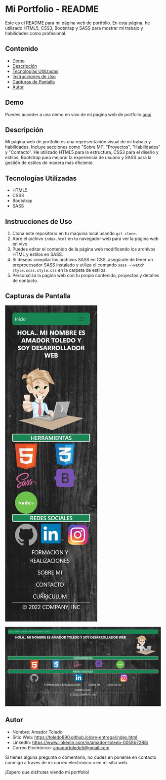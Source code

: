 # Mi Portfolio - README

Este es el README para mi página web de portfolio. En esta página, he utilizado HTML5, CSS3, Bootstrap y SASS  para mostrar mi trabajo y habilidades como profesional.

## Contenido

- [Demo](#demo)
- [Descripción](#descripción)
- [Tecnologías Utilizadas](#tecnologías-utilizadas)
- [Instrucciones de Uso](#instrucciones-de-uso)
- [Capturas de Pantalla](#capturas-de-pantalla)
- [Autor](#autor)

## Demo

Puedes acceder a una demo en vivo de mi página web de portfolio [aquí](/index.html).

## Descripción

Mi página web de portfolio es una representación visual de mi trabajo y habilidades. Incluye secciones como "Sobre Mí", "Proyectos", "Habilidades" y "Contacto". He utilizado HTML5 para la estructura, CSS3 para el diseño y estilos, Bootstrap para mejorar la experiencia de usuario y SASS para la gestión de estilos de manera más eficiente.

## Tecnologías Utilizadas

- HTML5
- CSS3
- Bootstrap
- SASS

## Instrucciones de Uso

1. Clona este repositorio en tu máquina local usando `git clone`.
2. Abre el archivo `index.html` en tu navegador web para ver la página web en vivo.
3. Puedes editar el contenido de la página web modificando los archivos HTML y estilos en SASS.
4. Si deseas compilar los archivos SASS en CSS, asegúrate de tener un preprocesador SASS instalado y utiliza el comando `sass --watch style.scss:style.css` en la carpeta de estilos.
5. Personaliza la página web con tu propio contenido, proyectos y detalles de contacto.

## Capturas de Pantalla

![Captura de Pantalla 1](./assets/images/captura%20mobile.jpeg)

![Captura de Pantalla 2](./assets/images/captura%20pc.jpeg)

## Autor

- Nombre: Amador Toledo
- Sitio Web: https://toledo890.github.io/pre-entrega/index.html
- LinkedIn: https://www.linkedin.com/in/amador-toledo-0059b7288/
- Correo Electrónico: amadortoledo5@gmail.com

Si tienes alguna pregunta o comentario, no dudes en ponerse en contacto conmigo a través de mi correo electrónico o en mi sitio web.

¡Espero que disfrutes viendo mi portfolio!
